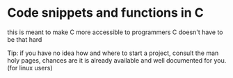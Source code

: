 # Code snippets and functions in C
this is meant to make C more accessible to programmers
C doesn't have to be that hard

Tip: if you have no idea how and where to start a project, consult the man holy pages, chances are it is already available and well documented for you. (for linux users)
